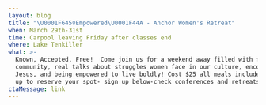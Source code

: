```yaml
---
layout: blog
title: "\U0001F645‍♀️Empowered\U0001F44A - Anchor Women's Retreat"
when: March 29th-31st
time: Carpool leaving Friday after classes end
where: Lake Tenkiller
what: >-
  Known, Accepted, Free!  Come join us for a weekend away filled with fun,
  community, real talks about struggles women face in our culture, encountering
  Jesus, and being empowered to live boldly! Cost $25 all meals included. Sign
  up to reserve your spot- sign up below-check conferences and retreats
ctaMessage: link
---
```


